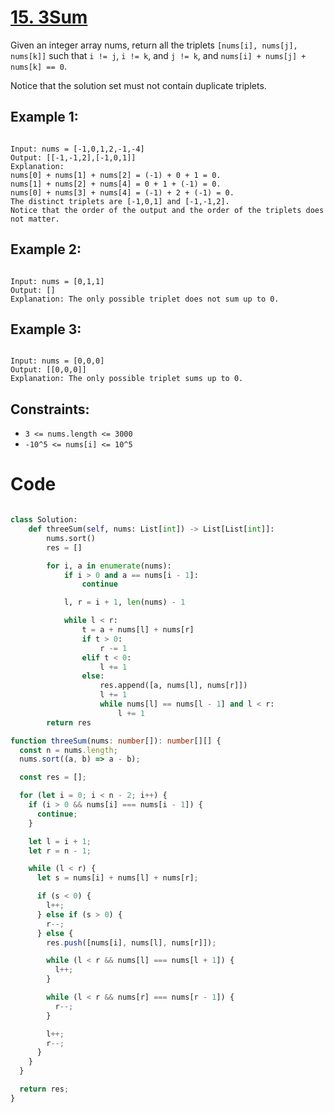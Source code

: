 # [15. 3Sum](https://leetcode.com/problems/3sum/description/?envType=study-plan-v2&envId=top-interview-150)

Given an integer array nums, return all the triplets `[nums[i], nums[j], nums[k]]` such that `i != j`, `i != k`, and `j != k`, and `nums[i] + nums[j] + nums[k] == 0`.

Notice that the solution set must not contain duplicate triplets.

## Example 1:

```

Input: nums = [-1,0,1,2,-1,-4]
Output: [[-1,-1,2],[-1,0,1]]
Explanation:
nums[0] + nums[1] + nums[2] = (-1) + 0 + 1 = 0.
nums[1] + nums[2] + nums[4] = 0 + 1 + (-1) = 0.
nums[0] + nums[3] + nums[4] = (-1) + 2 + (-1) = 0.
The distinct triplets are [-1,0,1] and [-1,-1,2].
Notice that the order of the output and the order of the triplets does not matter.

```

## Example 2:

```

Input: nums = [0,1,1]
Output: []
Explanation: The only possible triplet does not sum up to 0.

```

## Example 3:

```

Input: nums = [0,0,0]
Output: [[0,0,0]]
Explanation: The only possible triplet sums up to 0.

```

## Constraints:

- `3 <= nums.length <= 3000`
- `-10^5 <= nums[i] <= 10^5`

# Code

```python

class Solution:
    def threeSum(self, nums: List[int]) -> List[List[int]]:
        nums.sort()
        res = []

        for i, a in enumerate(nums):
            if i > 0 and a == nums[i - 1]:
                continue

            l, r = i + 1, len(nums) - 1

            while l < r:
                t = a + nums[l] + nums[r]
                if t > 0:
                    r -= 1
                elif t < 0:
                    l += 1
                else:
                    res.append([a, nums[l], nums[r]])
                    l += 1
                    while nums[l] == nums[l - 1] and l < r:
                        l += 1
        return res

```

```ts
function threeSum(nums: number[]): number[][] {
  const n = nums.length;
  nums.sort((a, b) => a - b);

  const res = [];

  for (let i = 0; i < n - 2; i++) {
    if (i > 0 && nums[i] === nums[i - 1]) {
      continue;
    }

    let l = i + 1;
    let r = n - 1;

    while (l < r) {
      let s = nums[i] + nums[l] + nums[r];

      if (s < 0) {
        l++;
      } else if (s > 0) {
        r--;
      } else {
        res.push([nums[i], nums[l], nums[r]]);

        while (l < r && nums[l] === nums[l + 1]) {
          l++;
        }

        while (l < r && nums[r] === nums[r - 1]) {
          r--;
        }

        l++;
        r--;
      }
    }
  }

  return res;
}
```
